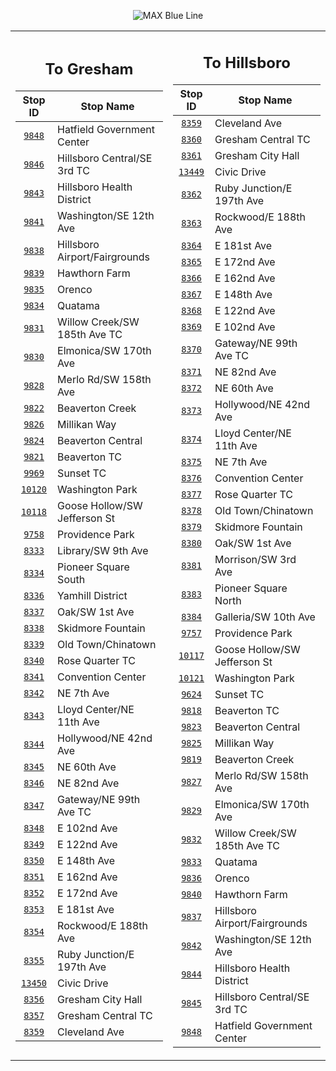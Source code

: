 <div align="center">

![MAX Blue Line](https://placehold.co/820x100/114C96/fff?text=Route+100+%28MAX+Blue+Line%29&font=montserrat)

<table>
<tr>
<td align="center" width=410>

## To Gresham

| Stop ID                                                                                         | Stop Name                     |
| :---------------------------------------------------------------------------------------------: | ----------------------------- |
| [`9848`](https://www.google.com/maps/search/?api=1&query=45.522204%2C-122.991022)               | Hatfield Government Center    |
| [`9846`](https://www.google.com/maps/search/?api=1&query=45.5213572763735%2C-122.984925948157)  | Hillsboro Central/SE 3rd TC   |
| [`9843`](https://www.google.com/maps/search/?api=1&query=45.5212880911494%2C-122.978016886765)  | Hillsboro Health District     |
| [`9841`](https://www.google.com/maps/search/?api=1&query=45.5211018165295%2C-122.969152056168)  | Washington/SE 12th Ave        |
| [`9838`](https://www.google.com/maps/search/?api=1&query=45.5270414684259%2C-122.945808297437)  | Hillsboro Airport/Fairgrounds |
| [`9839`](https://www.google.com/maps/search/?api=1&query=45.5300119612249%2C-122.930380448947)  | Hawthorn Farm                 |
| [`9835`](https://www.google.com/maps/search/?api=1&query=45.5302571085505%2C-122.91546714289)   | Orenco                        |
| [`9834`](https://www.google.com/maps/search/?api=1&query=45.5230819209294%2C-122.888511243954)  | Quatama                       |
| [`9831`](https://www.google.com/maps/search/?api=1&query=45.5171174920948%2C-122.869873935386)  | Willow Creek/SW 185th Ave TC  |
| [`9830`](https://www.google.com/maps/search/?api=1&query=45.5097774129615%2C-122.851193099342)  | Elmonica/SW 170th Ave         |
| [`9828`](https://www.google.com/maps/search/?api=1&query=45.5050577818671%2C-122.841871858462)  | Merlo Rd/SW 158th Ave         |
| [`9822`](https://www.google.com/maps/search/?api=1&query=45.5002487633061%2C-122.832785421455)  | Beaverton Creek               |
| [`9826`](https://www.google.com/maps/search/?api=1&query=45.4951024629297%2C-122.821238158151)  | Millikan Way                  |
| [`9824`](https://www.google.com/maps/search/?api=1&query=45.4905011004336%2C-122.806766167497)  | Beaverton Central             |
| [`9821`](https://www.google.com/maps/search/?api=1&query=45.4916963655044%2C-122.801200432586)  | Beaverton TC                  |
| [`9969`](https://www.google.com/maps/search/?api=1&query=45.5100981340042%2C-122.780756760901)  | Sunset TC                     |
| [`10120`](https://www.google.com/maps/search/?api=1&query=45.5106531269153%2C-122.71633983488)  | Washington Park               |
| [`10118`](https://www.google.com/maps/search/?api=1&query=45.5179893728857%2C-122.693543601956) | Goose Hollow/SW Jefferson St  |
| [`9758`](https://www.google.com/maps/search/?api=1&query=45.5213214834868%2C-122.689886441539)  | Providence Park               |
| [`8333`](https://www.google.com/maps/search/?api=1&query=45.5191601075814%2C-122.681620407491)  | Library/SW 9th Ave            |
| [`8334`](https://www.google.com/maps/search/?api=1&query=45.5184955248011%2C-122.679145330676)  | Pioneer Square South          |
| [`8336`](https://www.google.com/maps/search/?api=1&query=45.5171526299949%2C-122.674171902776)  | Yamhill District              |
| [`8337`](https://www.google.com/maps/search/?api=1&query=45.5202804596563%2C-122.672146424037)  | Oak/SW 1st Ave                |
| [`8338`](https://www.google.com/maps/search/?api=1&query=45.5230954685995%2C-122.671256313655)  | Skidmore Fountain             |
| [`8339`](https://www.google.com/maps/search/?api=1&query=45.5251796242201%2C-122.671353185505)  | Old Town/Chinatown            |
| [`8340`](https://www.google.com/maps/search/?api=1&query=45.5300567999826%2C-122.66491664178)   | Rose Quarter TC               |
| [`8341`](https://www.google.com/maps/search/?api=1&query=45.5300519305776%2C-122.661907990664)  | Convention Center             |
| [`8342`](https://www.google.com/maps/search/?api=1&query=45.5300550506696%2C-122.657740001116)  | NE 7th Ave                    |
| [`8343`](https://www.google.com/maps/search/?api=1&query=45.5300671719759%2C-122.65363838177)   | Lloyd Center/NE 11th Ave      |
| [`8344`](https://www.google.com/maps/search/?api=1&query=45.532772097942%2C-122.620708267355)   | Hollywood/NE 42nd Ave         |
| [`8345`](https://www.google.com/maps/search/?api=1&query=45.5287635644905%2C-122.602703268868)  | NE 60th Ave                   |
| [`8346`](https://www.google.com/maps/search/?api=1&query=45.5332206411059%2C-122.577794357852)  | NE 82nd Ave                   |
| [`8347`](https://www.google.com/maps/search/?api=1&query=45.5302691055218%2C-122.563577524511)  | Gateway/NE 99th Ave TC        |
| [`8348`](https://www.google.com/maps/search/?api=1&query=45.5225801194716%2C-122.557313657626)  | E 102nd Ave                   |
| [`8349`](https://www.google.com/maps/search/?api=1&query=45.5224471468643%2C-122.536798921015)  | E 122nd Ave                   |
| [`8350`](https://www.google.com/maps/search/?api=1&query=45.5222365245086%2C-122.509687039942)  | E 148th Ave                   |
| [`8351`](https://www.google.com/maps/search/?api=1&query=45.5221210203267%2C-122.495466997831)  | E 162nd Ave                   |
| [`8352`](https://www.google.com/maps/search/?api=1&query=45.5220482901345%2C-122.485172754395)  | E 172nd Ave                   |
| [`8353`](https://www.google.com/maps/search/?api=1&query=45.5219320313549%2C-122.476142694649)  | E 181st Ave                   |
| [`8354`](https://www.google.com/maps/search/?api=1&query=45.520397604478%2C-122.470536524832)   | Rockwood/E 188th Ave          |
| [`8355`](https://www.google.com/maps/search/?api=1&query=45.5155765937111%2C-122.459174475012)  | Ruby Junction/E 197th Ave     |
| [`13450`](https://www.google.com/maps/search/?api=1&query=45.5079717219104%2C-122.441301600866) | Civic Drive                   |
| [`8356`](https://www.google.com/maps/search/?api=1&query=45.505687425517%2C-122.435826336782)   | Gresham City Hall             |
| [`8357`](https://www.google.com/maps/search/?api=1&query=45.502472966173%2C-122.426643405794)   | Gresham Central TC            |
| [`8359`](https://www.google.com/maps/search/?api=1&query=45.5017723342339%2C-122.418449726735)  | Cleveland Ave                 |

</td>
<td align="center" width=410>

## To Hillsboro

| Stop ID                                                                                         | Stop Name                     |
| :---------------------------------------------------------------------------------------------: | ----------------------------- |
| [`8359`](https://www.google.com/maps/search/?api=1&query=45.5017723342339%2C-122.418449726735)  | Cleveland Ave                 |
| [`8360`](https://www.google.com/maps/search/?api=1&query=45.5027048597305%2C-122.427348083366)  | Gresham Central TC            |
| [`8361`](https://www.google.com/maps/search/?api=1&query=45.5059809966741%2C-122.436284812825)  | Gresham City Hall             |
| [`13449`](https://www.google.com/maps/search/?api=1&query=45.5082925858757%2C-122.441843251073) | Civic Drive                   |
| [`8362`](https://www.google.com/maps/search/?api=1&query=45.516502040044%2C-122.461119428588)   | Ruby Junction/E 197th Ave     |
| [`8363`](https://www.google.com/maps/search/?api=1&query=45.5207233790928%2C-122.471092945915)  | Rockwood/E 188th Ave          |
| [`8364`](https://www.google.com/maps/search/?api=1&query=45.5220645756665%2C-122.478074040133)  | E 181st Ave                   |
| [`8365`](https://www.google.com/maps/search/?api=1&query=45.5221400538572%2C-122.487140217377)  | E 172nd Ave                   |
| [`8366`](https://www.google.com/maps/search/?api=1&query=45.5222351970517%2C-122.497431740365)  | E 162nd Ave                   |
| [`8367`](https://www.google.com/maps/search/?api=1&query=45.5223435058001%2C-122.511614417374)  | E 148th Ave                   |
| [`8368`](https://www.google.com/maps/search/?api=1&query=45.5225560348638%2C-122.538703552019)  | E 122nd Ave                   |
| [`8369`](https://www.google.com/maps/search/?api=1&query=45.5226911012391%2C-122.559244326754)  | E 102nd Ave                   |
| [`8370`](https://www.google.com/maps/search/?api=1&query=45.530839025141%2C-122.563626896073)   | Gateway/NE 99th Ave TC        |
| [`8371`](https://www.google.com/maps/search/?api=1&query=45.5334782038965%2C-122.578437295634)  | NE 82nd Ave                   |
| [`8372`](https://www.google.com/maps/search/?api=1&query=45.5284911659404%2C-122.603341898276)  | NE 60th Ave                   |
| [`8373`](https://www.google.com/maps/search/?api=1&query=45.5329565531532%2C-122.621366792078)  | Hollywood/NE 42nd Ave         |
| [`8374`](https://www.google.com/maps/search/?api=1&query=45.5301463713758%2C-122.654334508265)  | Lloyd Center/NE 11th Ave      |
| [`8375`](https://www.google.com/maps/search/?api=1&query=45.53015%2C-122.658277)                | NE 7th Ave                    |
| [`8376`](https://www.google.com/maps/search/?api=1&query=45.530137848543%2C-122.662539549115)   | Convention Center             |
| [`8377`](https://www.google.com/maps/search/?api=1&query=45.5302353512818%2C-122.66555734012)   | Rose Quarter TC               |
| [`8378`](https://www.google.com/maps/search/?api=1&query=45.5246953346089%2C-122.671466795694)  | Old Town/Chinatown            |
| [`8379`](https://www.google.com/maps/search/?api=1&query=45.5228727583101%2C-122.671390260638)  | Skidmore Fountain             |
| [`8380`](https://www.google.com/maps/search/?api=1&query=45.5198597205757%2C-122.672522992326)  | Oak/SW 1st Ave                |
| [`8381`](https://www.google.com/maps/search/?api=1&query=45.5181811277907%2C-122.675385866199)  | Morrison/SW 3rd Ave           |
| [`8383`](https://www.google.com/maps/search/?api=1&query=45.5192530913679%2C-122.679474777158)  | Pioneer Square North          |
| [`8384`](https://www.google.com/maps/search/?api=1&query=45.5199099188694%2C-122.681918753514)  | Galleria/SW 10th Ave          |
| [`9757`](https://www.google.com/maps/search/?api=1&query=45.521832999998%2C-122.68981599998)    | Providence Park               |
| [`10117`](https://www.google.com/maps/search/?api=1&query=45.5182356297709%2C-122.694089417009) | Goose Hollow/SW Jefferson St  |
| [`10121`](https://www.google.com/maps/search/?api=1&query=45.510661324633%2C-122.717244395707)  | Washington Park               |
| [`9624`](https://www.google.com/maps/search/?api=1&query=45.5103834911766%2C-122.781299103305)  | Sunset TC                     |
| [`9818`](https://www.google.com/maps/search/?api=1&query=45.4913303686551%2C-122.801723195359)  | Beaverton TC                  |
| [`9823`](https://www.google.com/maps/search/?api=1&query=45.4904249498466%2C-122.807441381743)  | Beaverton Central             |
| [`9825`](https://www.google.com/maps/search/?api=1&query=45.4954211232751%2C-122.821805929724)  | Millikan Way                  |
| [`9819`](https://www.google.com/maps/search/?api=1&query=45.5005843177686%2C-122.833325448821)  | Beaverton Creek               |
| [`9827`](https://www.google.com/maps/search/?api=1&query=45.505398884013%2C-122.842423579432)   | Merlo Rd/SW 158th Ave         |
| [`9829`](https://www.google.com/maps/search/?api=1&query=45.5101335586911%2C-122.851732209868)  | Elmonica/SW 170th Ave         |
| [`9832`](https://www.google.com/maps/search/?api=1&query=45.517375259177%2C-122.870517927838)   | Willow Creek/SW 185th Ave TC  |
| [`9833`](https://www.google.com/maps/search/?api=1&query=45.5233194229215%2C-122.889131375697)  | Quatama                       |
| [`9836`](https://www.google.com/maps/search/?api=1&query=45.5302983625332%2C-122.916198426399)  | Orenco                        |
| [`9840`](https://www.google.com/maps/search/?api=1&query=45.5299206129352%2C-122.931119810485)  | Hawthorn Farm                 |
| [`9837`](https://www.google.com/maps/search/?api=1&query=45.5269236271043%2C-122.946499150393)  | Hillsboro Airport/Fairgrounds |
| [`9842`](https://www.google.com/maps/search/?api=1&query=45.5212310664826%2C-122.969867228068)  | Washington/SE 12th Ave        |
| [`9844`](https://www.google.com/maps/search/?api=1&query=45.5213148538066%2C-122.978728435998)  | Hillsboro Health District     |
| [`9845`](https://www.google.com/maps/search/?api=1&query=45.5214311941348%2C-122.985652551304)  | Hillsboro Central/SE 3rd TC   |
| [`9848`](https://www.google.com/maps/search/?api=1&query=45.522204%2C-122.991022)               | Hatfield Government Center    |

</td>
</tr>
</table>

</div>
